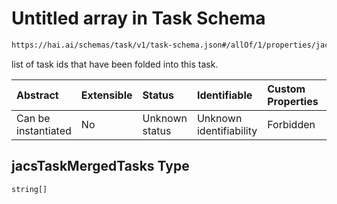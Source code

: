# Untitled array in Task Schema

```txt
https://hai.ai/schemas/task/v1/task-schema.json#/allOf/1/properties/jacsTaskMergedTasks
```

list of task ids that have been folded into this task.

| Abstract            | Extensible | Status         | Identifiable            | Custom Properties | Additional Properties | Access Restrictions | Defined In                                                                                                   |
| :------------------ | :--------- | :------------- | :---------------------- | :---------------- | :-------------------- | :------------------ | :----------------------------------------------------------------------------------------------------------- |
| Can be instantiated | No         | Unknown status | Unknown identifiability | Forbidden         | Allowed               | none                | [task.schema.json\*](../../https:/hai.ai/schemas/=./schemas/task/v1/task.schema.json "open original schema") |

## jacsTaskMergedTasks Type

`string[]`
